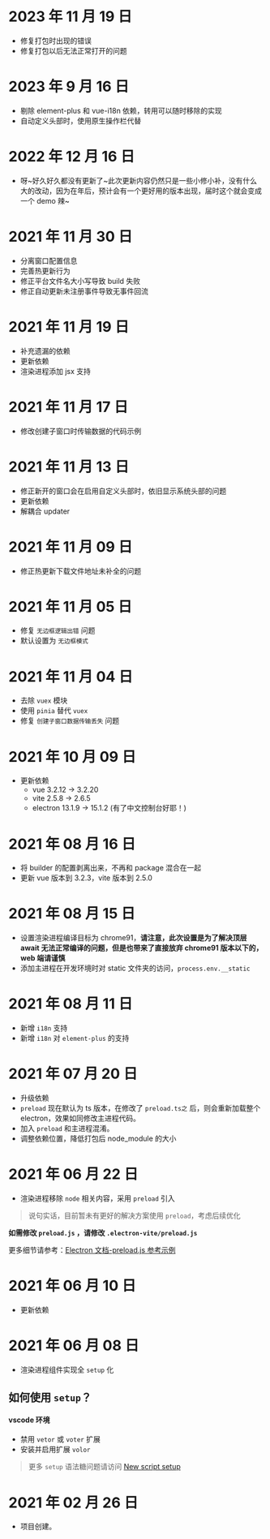 # 2023 年 11 月 19 日

- 修复打包时出现的错误
- 修复打包以后无法正常打开的问题

# 2023 年 9 月 16 日

- 剔除 element-plus 和 vue-i18n 依赖，转用可以随时移除的实现
- 自动定义头部时，使用原生操作栏代替

# 2022 年 12 月 16 日

- 呀~好久好久都没有更新了~此次更新内容仍然只是一些小修小补，没有什么大的改动，因为在年后，预计会有一个更好用的版本出现，届时这个就会变成一个 demo 辣~

# 2021 年 11 月 30 日

- 分离窗口配置信息
- 完善热更新行为
- 修正平台文件名大小写导致 build 失败
- 修正自动更新未注册事件导致无事件回流

# 2021 年 11 月 19 日

- 补充遗漏的依赖
- 更新依赖
- 渲染进程添加 jsx 支持

# 2021 年 11 月 17 日

- 修改创建子窗口时传输数据的代码示例

# 2021 年 11 月 13 日

- 修正新开的窗口会在启用自定义头部时，依旧显示系统头部的问题
- 更新依赖
- 解耦合 updater

# 2021 年 11 月 09 日

- 修正热更新下载文件地址未补全的问题

# 2021 年 11 月 05 日

- 修复 `无边框逻辑出错` 问题
- 默认设置为 `无边框模式`

# 2021 年 11 月 04 日

- 去除 `vuex` 模块
- 使用 `pinia` 替代 `vuex`
- 修复 `创建子窗口数据传输丢失` 问题

# 2021 年 10 月 09 日

- 更新依赖
  - vue 3.2.12 -> 3.2.20
  - vite 2.5.8 -> 2.6.5
  - electron 13.1.9 -> 15.1.2 (有了中文控制台好耶！)

# 2021 年 08 月 16 日

- 将 builder 的配置剥离出来，不再和 package 混合在一起
- 更新 vue 版本到 3.2.3，vite 版本到 2.5.0

# 2021 年 08 月 15 日

- 设置渲染进程编译目标为 chrome91，**请注意，此次设置是为了解决顶层 await 无法正常编译的问题，但是也带来了直接放弃 chrome91 版本以下的，web 端请谨慎**
- 添加主进程在开发环境时对 static 文件夹的访问，`process.env.__static`

# 2021 年 08 月 11 日

- 新增 `i18n` 支持
- 新增 `i18n` 对 `element-plus` 的支持

# 2021 年 07 月 20 日

- 升级依赖
- `preload` 现在默认为 ts 版本，在修改了 `preload.ts之` 后，则会重新加载整个 electron，效果如同修改主进程代码。
- 加入 `preload` 和主进程混淆。
- 调整依赖位置，降低打包后 node_module 的大小

# 2021 年 06 月 22 日

- 渲染进程移除 `node` 相关内容，采用 `preload` 引入

> 说句实话，目前暂未有更好的解决方案使用 `preload`，考虑后续优化

**如需修改 `preload.js` ，请修改 `.electron-vite/preload.js`**

更多细节请参考：[Electron 文档-preload.js 参考示例](https://www.electronjs.org/docs/api/context-bridge#exposing-node-global-symbols)

# 2021 年 06 月 10 日

- 更新依赖

# 2021 年 06 月 08 日

- 渲染进程组件实现全 `setup` 化

## 如何使用 `setup`？

#### vscode 环境

- 禁用 `vetor` 或 `voter` 扩展
- 安装并启用扩展 `volor`

> 更多 `setup` 语法糖问题请访问 [New script setup](https://github.com/vuejs/rfcs/pull/227)

# 2021 年 02 月 26 日

- 项目创建。

